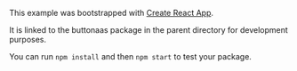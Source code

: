 This example was bootstrapped with [Create React App](https://github.com/facebook/create-react-app).

It is linked to the buttonaas package in the parent directory for development purposes.

You can run `npm install` and then `npm start` to test your package.
